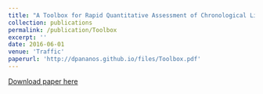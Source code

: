 ```yaml
---
title: "A Toolbox for Rapid Quantitative Assessment of Chronological Lifespan and Survival in Saccharomyces cerevisiae"
collection: publications
permalink: /publication/Toolbox
excerpt: ''
date: 2016-06-01
venue: 'Traffic'
paperurl: 'http://dpananos.github.io/files/Toolbox.pdf'
---
```


[Download paper here](http://dpananos.github.io/files/Toolbox.pdf)
